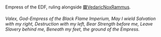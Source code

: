 Empress of the EDF, ruling alongside [🟩VedaricNoxRammus](🟩VedaricNoxRammus.md).

_Valex, God-Empress of the Black Flame Imperium,
May I wield Salvation with my right,
Destruction with my left,
Bear Strength before me,
Leave Slavery behind me,
Beneath my feet,
the ground of the Empress._